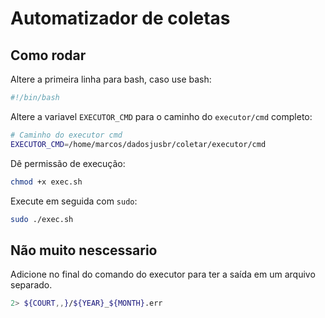 # Automatizador de coletas
## Como rodar
Altere a primeira linha para bash, caso use bash:
 ```sh
 #!/bin/bash
 ```
Altere a variavel `EXECUTOR_CMD` para o caminho do `executor/cmd` completo:
 ```sh
 # Caminho do executor cmd
 EXECUTOR_CMD=/home/marcos/dadosjusbr/coletar/executor/cmd
 ```
Dê permissão de execução:
 ```sh
 chmod +x exec.sh
 ```
Execute em seguida com `sudo`:
 ```sh
 sudo ./exec.sh
 ```
 ## Não muito nescessario 
 Adicione no final do comando do executor para ter a saída em um arquivo separado.
 ```sh
 2> ${COURT,,}/${YEAR}_${MONTH}.err
 ```

